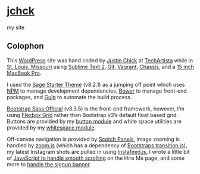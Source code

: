 # [jchck](http://justinchick.com)
my site

## Colophon

This [WordPress](http://wordpress.org) site was hand coded by [Justin Chick](http://justinchick.com) at [TechArtista](http://techartista.org) while in [St. Louis, Missouri](https://en.wikipedia.org/wiki/St._Louis) using [Sublime Text 2](http://www.sublimetext.com/2), [Git](http://git-scm.com/), [Vagrant](https://www.vagrantup.com/), [Chassis](http://chassis.io/), and a [15 inch MacBook Pro](https://support.apple.com/kb/SP704?locale=en_US).

I used the [Sage Starter Theme](https://github.com/roots/sage) (v8.2.1) as a jumping off point which uses [NPM](https://www.npmjs.com/) to manage development dependencies, [Bower](http://bower.io) to manage front-end packages, and [Gulp](http://gulpjs.com/) to automate the build process.

[Bootstrap Sass Official](https://github.com/twbs/bootstrap-sass) (v3.3.5) is the front-end framework, however, I’m using [Flexbox Grid](https://github.com/kristoferjoseph/flexboxgrid) rather than Bootstrap v3’s default float based grid. Buttons are provided by my [button module](https://github.com/jchck/jchck-btn) and white space utilities are provided by my [whitespace module](https://github.com/jchck/jchck-spacing).

Off-canvas navigation is provided by [Scotch Panels](https://github.com/scotch-io/scotch-panels), image zooming is handled by [zoom.js](https://github.com/fat/zoom.js) (which has a dependency of [Bootstraps transition.js](https://github.com/twbs/bootstrap/blob/master/js/transition.js)), my latest Instagram shots are pulled in using [Instafeed.js](https://github.com/stevenschobert/instafeed.js), I wrote a little bit of [JavaScript to handle smooth scrolling](https://github.com/jchck/jchck_/blob/master/assets/scripts/main.js#L81-L92) on the Hire Me page, and some more to [handle the signup banner](https://github.com/jchck/jchck_/blob/master/assets/scripts/main.js#L55-L63).

